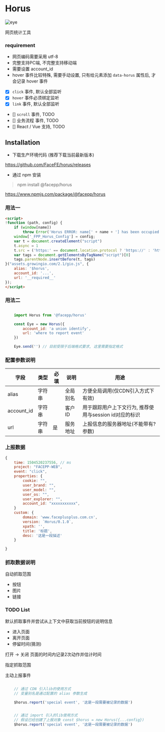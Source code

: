 
# Horus

![eye](https://raw.githubusercontent.com/FaceFE/horus/master/images/horus.jpg)

网页统计工具

### requirement

* 网页编码需要采用 utf-8
* 完整支持PC端, 不完整支持移动端
* 需要设置 account_id
* hover 事件比较特殊, 需要手动设置, 只有给元素添加 ``data-horus`` 属性后, 才会记录 hover 事件

* [x] ``click`` 事件, 默认全部监听
* [x] ``hover`` 事件必须绑定监听
* [x] ``link`` 事件, 默认全部监听
* [] ``scroll`` 事件, TODO
* [] 业务流程 事件, TODO
* [] React / Vue 支持, TODO

## Installation

* 下载生产环境代码 (推荐下载当前最新版本)

https://github.com/FaceFE/horus/releases

* 通过 npm 安装

> npm install @facepp/horus

https://www.npmjs.com/package/@facepp/horus


### 用法一

```html
<script>
!function (path, config) {
    if (window[name])
        throw Error('Horus ERROR: name[' + name + '] has been occupied');
    window['_FPP_Horus_Config'] = config;
    var t = document.createElement("script")
    t.async = 1
    t.src = ('https:' == document.location.protocol ? 'https://' : 'http://') + path
    var tags = document.getElementsByTagName("script")[0]
    tags.parentNode.insertBefore(t, tags)
}("assets.growingio.com/2.1/gio.js", {
    alias: '$horus',
    account_id: '...',
    url: '__required__'
});
</script>
```

### 用法二

```javascript

    import Horus from '@facepp/horus'

    const Eye = new Horus({
        account_id: 'a union identify',
        url: 'where to report event'
    })

    Eye.send('') // 目前受限于后端格式要求, 这里需要指定格式

```

### 配置参数说明

字段 | 类型 | 必填 | 说明 | 用途
--- | --- | --- | --- | ---
alias       | 字符串    |  |    全局别名 | 方便全局调用(仅CDN引入方式下有效)
account_id  |字符串     |   |   客户ID|用于跟踪用户上下文行为, 推荐使用与session id对应的标识
url         |字符串     |是 |   服务地址| 上报信息的服务器地址(不能带有?参数)

### 上报数据

```javascript
{
    time: 1504520237556, // ms
    project: "FACEPP-WEB",
    event: "click",
    properties: { 
        cookie: "",
        user_brand: "",
        user_model: "",
        user_os: "",
        user_explorer: "",
        account_id: "xxxxxxxxxxx",
    }
    custom: {
        domain: 'www.faceplusplus.com.cn',
        version: `Horus/0.1.0`,
        xpath: '',
        title: '标题',
        desc: '这是一段描述'
    }

}
```

### 抓取数据说明

自动抓取范围

* 按钮
* 图片
* 链接

### TODO List

默认抓取事件并尝试从上下文中获取当前按钮的说明信息

* 进入页面
* 离开页面
* 停留时间(猜测)

打开 -> 关闭 页面的时间内记录2次动作并估计时间


指定抓取范围

主动上报事件

```javascript

    // 通过 CDN 引入lib的使用方式
    // 变量别名是通过配置的 alias 参数生成 

    $horus.report('special event', '这是一段需要被记录的数据')

```

```javascript

    // 通过 import 引入的lib使用方式
    // 假设已经创建了上报对象 const $horus = new Horus({...config})
    $horus.report('special event', '这是一段需要被记录的数据')

```

